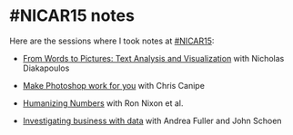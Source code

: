 # #NICAR15 notes #

Here are the sessions where I took notes at
[#NICAR15](http://ire.org/conferences/nicar2015/):

* [From Words to Pictures: Text Analysis and Visualization](20150305-0900-from_words_to_pictures.md)
  with Nicholas Diakapoulos

* [Make Photoshop work for you](20150305-1010-make_photoshop_work_for_you.md)
  with Chris Canipe

* [Humanizing Numbers](20150305-1520-humanizing_numbers.md) with Ron Nixon
  et al.

* [Investigating business with data](20150305-1630-investigating_business_with_data.md)
  with Andrea Fuller and John Schoen
